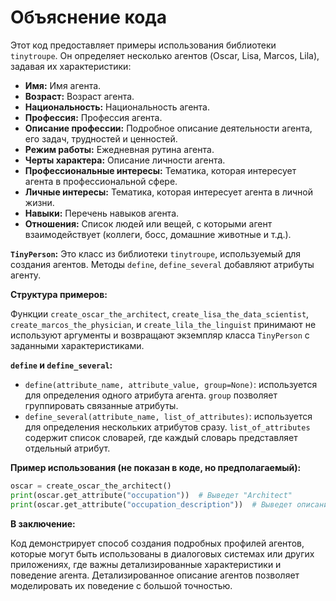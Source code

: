 # Объяснение кода

Этот код предоставляет примеры использования библиотеки `tinytroupe`. Он определяет несколько агентов (Oscar, Lisa, Marcos, Lila), задавая их характеристики:

* **Имя:** Имя агента.
* **Возраст:** Возраст агента.
* **Национальность:** Национальность агента.
* **Профессия:** Профессия агента.
* **Описание профессии:** Подробное описание деятельности агента, его задач, трудностей и ценностей.
* **Режим работы:** Ежедневная рутина агента.
* **Черты характера:** Описание личности агента.
* **Профессиональные интересы:** Тематика, которая интересует агента в профессиональной сфере.
* **Личные интересы:** Тематика, которая интересует агента в личной жизни.
* **Навыки:** Перечень навыков агента.
* **Отношения:** Список людей или вещей, с которыми агент взаимодействует (коллеги, босс, домашние животные и т.д.).

**`TinyPerson`:** Это класс из библиотеки `tinytroupe`, используемый для создания агентов.  Методы `define`, `define_several` добавляют атрибуты агенту.

**Структура примеров:**

Функции `create_oscar_the_architect`, `create_lisa_the_data_scientist`, `create_marcos_the_physician`, и `create_lila_the_linguist` принимают не используют аргументы и возвращают экземпляр класса `TinyPerson` с заданными характеристиками.

**`define` и `define_several`:**

* `define(attribute_name, attribute_value, group=None)`: используется для определения одного атрибута агента.  `group` позволяет группировать связанные атрибуты.
* `define_several(attribute_name, list_of_attributes)`: используется для определения нескольких атрибутов сразу.  `list_of_attributes` содержит список словарей, где каждый словарь представляет отдельный атрибут.

**Пример использования (не показан в коде, но предполагаемый):**

```python
oscar = create_oscar_the_architect()
print(oscar.get_attribute("occupation"))  # Выведет "Architect"
print(oscar.get_attribute("occupation_description"))  # Выведет описание профессии
```

**В заключение:**

Код демонстрирует способ создания подробных профилей агентов, которые могут быть использованы в диалоговых системах или других приложениях, где важны детализированные характеристики и поведение агента.  Детализированное описание агентов позволяет моделировать их поведение с большой точностью.